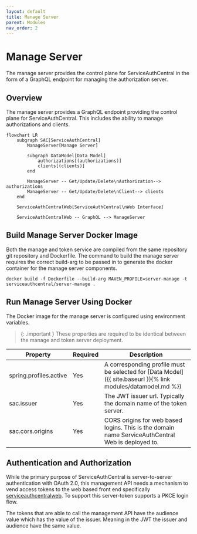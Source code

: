 ```yaml
---
layout: default
title: Manage Server
parent: Modules
nav_order: 2
---
```


# Manage Server

The manage server provides the control plane for ServiceAuthCentral in the form of a GraphQL endpoint for managing the authorization server.

## Overview

The manage server provides a GraphQL endpoint providing the control plane for ServiceAuthCentral. This includes the ability to manage authorizations and clients.

```mermaid
flowchart LR
    subgraph SAC[ServiceAuthCentral]
        ManageServer[Manage Server]

        subgraph DataModel[Data Model]
            authorizations[(authorizations)]
            clients[(clients)]
        end

        ManageServer -- Get/Update/Delete\nAuthorization--> authorizations
        ManageServer -- Get/Update/Delete\nClient--> clients
    end

    ServiceAuthCentralWeb[ServiceAuthCentral\nWeb Interface]

    ServiceAuthCentralWeb -- GraphQL --> ManageServer
```

## Build Manage Server Docker Image

Both the manage and token service are compiled from the same repository git repository and Dockerfile. The command to build the manage server requires the correct build-arg to be passed in to generate the docker container for the manage server components.

```
docker build -f Dockerfile --build-arg MAVEN_PROFILE=server-manage -t serviceauthcentral/server-manage .
```

## Run Manage Server Using Docker

The Docker image for the manage server is configured using environment variables.

> {: .important }
> These properties are required to be identical between the manage and token server deployment.

| Property                 | Required | Description                                                                                                    |
| ------------------------ | -------- | -------------------------------------------------------------------------------------------------------------- |
| spring.profiles.active   | Yes      | A corresponding profile must be selected for [Data Model]({{ site.baseurl }}{% link modules/datamodel.md %})   |
| sac.issuer               | Yes      | The JWT issuer url. Typically the domain name of the token server.                                             |
| sac.cors.origins         | Yes      | CORS origins for web based logins. This is the domain name ServiceAuthCentral Web is deployed to.              |

## Authentication and Authorization

While the primary purpose of ServiceAuthCentral is server-to-server authentication with OAuth 2.0, this management API needs a mechanism to vend access tokens to the web based front end specifically [serviceauthcentralweb](https://github.com/UnitVectorY-Labs/serviceauthcentralweb). To support this server-token supports a PKCE login flow.

The tokens that are able to call the management API have the audience value which has the value of the issuer. Meaning in the JWT the issuer and audience have the same value.